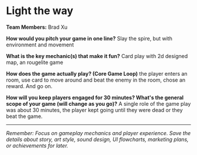 # Light the way

**Team Members:** Brad Xu

**How would you pitch your game in one line?**
  Slay the spire, but with environment and movement

**What is the key mechanic(s) that make it fun?**
 Card play with 2d designed map, an rougelite game

**How does the game actually play? (Core Game Loop)**
the player enters an room, use card to move around and beat the enemy in the room, chose an reward. And go on.

**How will you keep players engaged for 30 minutes? What's the general scope of your game (will change as you go)?**
 A single role of the game play was about 30 minutes, the player kept going until they were dead or they beat the game.

---
*Remember: Focus on gameplay mechanics and player experience. Save the details about story, art style, sound design, UI flowcharts, marketing plans, or achievements for later.*
